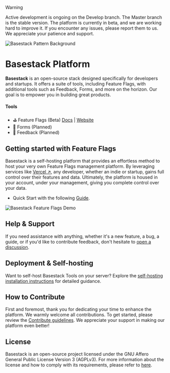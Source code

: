 > [!WARNING]  
> Active development is ongoing on the Develop branch. The Master branch is the stable version. The platform is currently in beta, and we are working hard to improve it. If you encounter any issues, please report them to us. We appreciate your patience and support.

![Basestack Pattern Background](https://i.imgur.com/Cund9sW.jpg)

# Basestack Platform

**Basestack** is an open-source stack designed specifically for developers and startups. It offers a suite of tools, including Feature Flags, with additional tools such as Feedback, Forms, and more on the horizon. Our goal is to empower you in building great products.

#### Tools

- ⛳ Feature Flags (Beta) [Docs](https://docs.basestack.co/feature-flags) | [Website](https://basestack.co/)
- 📄 Forms (Planned)
- 💬 Feedback (Planned)

## Getting started with Feature Flags

Basestack is a self-hosting platform that provides an effortless method to host your very own Feature Flags management platform. By leveraging services like [Vercel ↗](https://vercel.com/), any developer, whether an indie or startup, gains full control over their features and data. Ultimately, the platform is housed in your account, under your management, giving you complete control over your data.

- Quick Start with the following [Guide](https://docs.basestack.co/feature-flags#quick-start).

![Basestack Feature Flags Demo](https://i.imgur.com/Oq3YxXR.gif)

## Help & Support

If you need assistance with anything, whether it's a new feature, a bug, a guide, or if you'd like to contribute feedback, don't hesitate to [open a discussion](https://github.com/basestack-co/basestack/discussions).

## Deployment & Self-hosting

Want to self-host Basestack Tools on your server? Explore the [self-hosting installation instructions](https://docs.basestack.co/feature-flags/deployment) for detailed guidance.

## How to Contribute

First and foremost, thank you for dedicating your time to enhance the platform. We warmly welcome all contributions. To get started, please review the [Contribute guidelines](https://docs.basestack.co/contributing). We appreciate your support in making our platform even better!

## License

Basestack is an open-source project licensed under the GNU Affero General Public License Version 3 (AGPLv3). For more information about the license and how to comply with its requirements, please refer to [here](https://docs.basestack.co/license).
